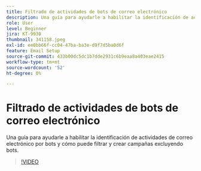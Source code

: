 ```yaml
---
title: Filtrado de actividades de bots de correo electrónico
description: Una guía para ayudarle a habilitar la identificación de actividades de correo electrónico por bots y cómo puede filtrar y crear campañas excluyendo bots.
role: User
level: Beginner
jira: KT-9930
thumbnail: 341158.jpeg
exl-id: ee0bb66f-cc04-47ba-ba3e-d9f7d5ba0d6f
feature: Email Setup
source-git-commit: 433b00dc5dc1b7dde2931c6b9eaa8a403eae2415
workflow-type: tm+mt
source-wordcount: '52'
ht-degree: 0%

---
```


# Filtrado de actividades de bots de correo electrónico

Una guía para ayudarle a habilitar la identificación de actividades de correo electrónico por bots y cómo puede filtrar y crear campañas excluyendo bots.

>[!VIDEO](https://video.tv.adobe.com/v/341158/?quality=12&learn=on)
